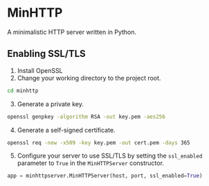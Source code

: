 # MinHTTP
A minimalistic HTTP server written in Python.

## Enabling SSL/TLS
1. Install OpenSSL
2. Change your working directory to the project root.
```bash
cd minhttp
```
3. Generate a private key.
```bash
openssl genpkey -algorithm RSA -out key.pem -aes256
```
4. Generate a self-signed certificate.
```bash
openssl req -new -x509 -key key.pem -out cert.pem -days 365
```
5. Configure your server to use SSL/TLS by setting the `ssl_enabled` parameter to `True` in the `MinHTTPServer` constructor.
```python
app = minhttpserver.MinHTTPServer(host, port, ssl_enabled=True)
```